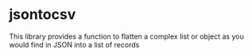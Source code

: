 # jsontocsv

This library provides a function to flatten a complex list or object as you would find in JSON
into a list of records
